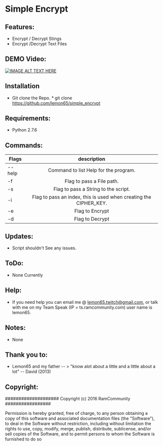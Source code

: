 # Simple Encrypt

## Features:
   * Encrypt / Decrypt Stings 
   * Encrypt /Decrypt Text Files
## DEMO Video:
[![IMAGE ALT TEXT HERE](http://cdn.mysitemyway.com/etc-mysitemyway/icons/legacy-previews/icons/simple-black-square-icons-business/126710-simple-black-square-icon-business-lock6-sc48.png)](https://www.youtube.com/watch?v=G-l1NHKPd3c)

## Installation
   * Git clone the Repo. 
   	* git clone https://github.com/lemon65/simple_encrypt

## Requirements:
   * Python 2.7.6

## Commands:
| Flags        | description |
| ------------- |:-------------:|
| --help| Command to list Help for the program. |
| -f | Flag to pass a File path. |
| -s | Flag to pass a String to the script. |
| -i | Flag to pass an index, this is used when creating the CIPHER_KEY. |
| -e | Flag to Encrypt |
| -d | Flag to Decrypt |

## Updates:
  * Script shouldn't See any issues. 

## ToDo:
  * None Currently

## Help:
  * If you need help you can email me @ lemon65.twitch@gmail.com, or talk with me on my Team Speak
    (IP = ts.ramcommunity.com) user name is lemon65. 

## Notes:
  * None

## Thank you to:
  * Lemon65 and my father -- > "know alot about a little and a little about a lot" -- David (2013)

## Copyright:

#################### Copyright (c) 2016 RamCommunity #################

Permission is hereby granted, free of charge, to any person obtaining a copy of
this software and associated documentation files (the "Software"), to deal in
the Software without restriction, including without limitation the rights to
use, copy, modify, merge, publish, distribute, sublicense, and/or sell copies
of the Software, and to permit persons to whom the Software is furnished to do so

